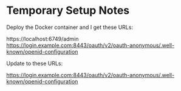 # Temporary Setup Notes

Deploy the Docker container and I get these URLs:

https://localhost:6749/admin
https://login.example.com:8443/oauth/v2/oauth-anonymous/.well-known/openid-configuration

Update to these URLs:

https://login.example.com:8443/oauth/v2/oauth-anonymous/.well-known/openid-configuration